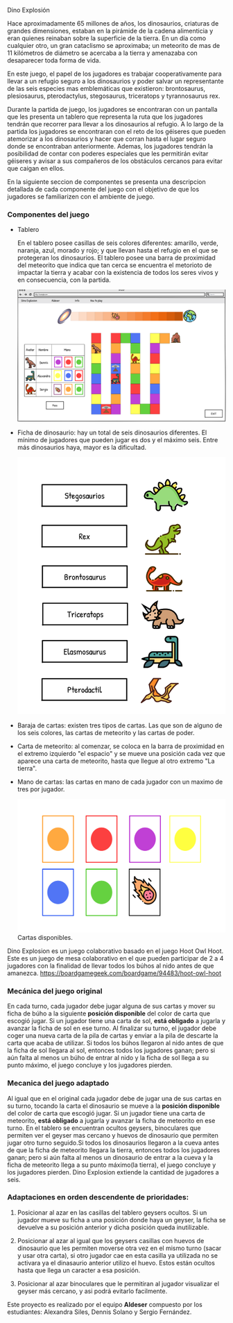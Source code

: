 Dino Explosión

Hace aproximadamente 65 millones de años, los dinosaurios, criaturas de grandes dimensiones, estaban en la pirámide de la cadena alimenticia y eran quienes reinaban sobre la superficie de la tierra. En un día como cualquier otro, un gran cataclismo se aproximaba; un meteorito de mas de 11 kilómetros de diámetro se acercaba a la tierra y amenazaba con desaparecer toda forma de vida.

En este juego, el papel de los jugadores es trabajar cooperativamente para llevar a un refugio seguro a los dinosaurios y poder salvar un representante de las seis especies mas emblemáticas que existieron: brontosaurus, plesiosaurus, pterodactylus, stegosaurus, triceratops y tyrannosaurus rex.

Durante la partida de juego, los jugadores se encontraran con un pantalla que les presenta un tablero que representa la ruta que los jugadores tendrán que recorrer para llevar a los dinosaurios al refugio. A lo largo de la partida los jugadores se encontraran con el reto de los géiseres que pueden atemorizar a los dinosaurios y hacer que corran hasta el lugar seguro donde se encontraban anteriormente. Ademas, los jugadores tendrán la posibilidad de contar con poderes especiales que les permitirán evitar géiseres y avisar a sus compañeros de los obstáculos cercanos para evitar que caigan en ellos.

En la siguiente seccion de componentes se presenta una descripcion detallada de cada componente del juego con el objetivo de que los jugadores se familiarizen con el ambiente de juego.

### Componentes del  juego

 - Tablero

   En el tablero posee casillas de seis colores diferentes: amarillo, verde, naranja, azul, morado y rojo; y que llevan hasta el refugio en el que se protegeran los dinosaurios. El tablero posee una barra de proximidad del meteorito que indica que tan cerca se encuentra el metorioto de impactar la tierra y acabar con la existencia de todos los seres vivos y en consecuencia, con la partida.

     ![pantalla-de-juego](./design/wireframes/boardInGame.svg)

   

 - Ficha de dinosaurio: hay un total de seis dinosaurios diferentes. El mínimo de jugadores que pueden jugar es dos y el máximo seis. Entre más dinosaurios haya, mayor es la dificultad.
   
   

     ![caracteres](./design/wireframes/DinoChoose.svg)
   
   
   
 - Baraja de cartas: existen tres tipos de cartas. Las que son de alguno de los seis colores, las cartas de meteorito y las cartas de poder. 

 - Carta de meteorito: al comenzar, se coloca en la barra de proximidad en el extremo izquierdo "el espacio" y se mueve una posición cada vez que aparece una carta de meteorito, hasta que llegue al otro extremo "La tierra".

 - Mano de cartas: las cartas en mano de cada jugador con un maximo de tres por jugador.
   
   
   
   ![cartas](./design/wireframes/cards.svg)
   Cartas disponibles.

Dino Explosion es un juego colaborativo basado en el juego Hoot Owl Hoot. Este es un juego de mesa colaborativo en el que pueden participar de 2 a 4 jugadores con la finalidad de llevar todos los búhos al nido antes de que amanezca.
https://boardgamegeek.com/boardgame/94483/hoot-owl-hoot

### Mecánica del juego original

En cada turno, cada jugador debe jugar alguna de sus cartas y mover su ficha de búho a la siguiente **posición disponible** del color de carta que escogió jugar. Si un jugador tiene una carta de sol, **está obligado** a jugarla y avanzar la ficha de sol en ese turno. Al finalizar su turno, el jugador debe coger una nueva carta de la pila de cartas y enviar a la pila de descarte la carta que acaba de utilizar. Si todos los búhos llegaron al nido antes de que la ficha de sol llegara al sol, entonces todos los jugadores ganan; pero si aún falta al menos un búho de entrar al nido y la ficha de sol llega a su punto máximo, el juego concluye y los jugadores pierden.


### Mecanica del juego adaptado

Al igual que en el original cada jugador debe de jugar una de sus cartas en su turno, tocando la carta el dinosaurio se mueve a la **posición disponible** del color de carta que escogió jugar. Si un jugador tiene una carta de meteorito, **está obligado** a jugarla y avanzar la ficha de meteorito en ese turno. En el tablero se encuentran ocultos geysers, binoculares que permiten ver el geyser mas cercano y huevos de dinosaurio que permiten jugar otro turno seguido.Si todos los dinosaurios llegaron a la cueva antes de que la ficha de meteorito llegara la tierra, entonces todos los jugadores ganan; pero si aún falta al menos un dinosaurio de entrar a la cueva y la ficha de meteorito llega a su punto máximo(la tierra), el juego concluye y los jugadores pierden. Dino Explosion extiende la cantidad de jugadores a seis.


### Adaptaciones en orden descendente de prioridades:

  1. Posicionar al azar en las casillas del tablero geysers ocultos. Si un jugador mueve su ficha a una posición donde haya un geyser, la ficha se devuelve a su posición anterior y dicha posición queda inutilizable.

  2. Posicionar al azar al igual que los geysers casillas con huevos de dinosaurio que les permiten moverse otra vez en el mismo turno (sacar y usar otra carta), si otro jugador cae en esta casilla ya utilizada no se activara ya el dinasaurio anterior utilizo el huevo. Estos están ocultos hasta que llega un caracter a esa posición.

  3. Posicionar al azar binoculares que le permitiran al jugador visualizar el geyser más cercano, y asi podrá evitarlo facilmente. 


Este proyecto es realizado por el equipo **Aldeser** compuesto por los estudiantes: Alexandra Siles, Dennis Solano y Sergio Fernández.
